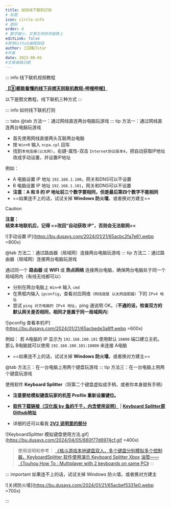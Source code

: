 ```yaml
---
title: 如何线下联机打则
# 标题
icon: circle-info
# 图标
order: 4
# 数字越小，文章左侧排序越靠上
editLink: false
#禁用Github编辑按钮
author: 三回転Tstar
#作者
date: 2023-08-01
#文章编辑日期
---
```

::: info 线下联机视频教程

[**【⑨都能看懂的线下非想天则联机教程-哔哩哔哩】**](https://www.bilibili.com/video/BV1QU411d7P8)

以下是图文教程，线下联机三种方式
:::




::: info 如何线下联机打则

::: tabs
@tab 方法一：通过网线直连两台电脑玩游戏
::: tip 方法一：通过网线直连两台电脑玩游戏

- 首先使用网线直接两头互联两台电脑
- 按 `Win+R` 输入 `ncpa.cpl` 回车 
- 找到`本地连接(以太网)`，右键-属性-双击 `Internet协议版本4`，把自动获取IP地址改成手动设置，并设置IP地址

例如：
- A 电脑设置 IP 地址 `192.168.1.100`，网关和DNS可以不设置
- B 电脑设置 IP 地址 `192.168.1.101`，网关和DNS可以不设置
- **注意：A 和 B 的 IP 地址前三个数字要相同，但是最后第四个数字不能相同**
- ==如果连不上的话，试试关掉 **Windows 防火墙**，或者换对方建主==

> [!caution]
> **注意：<br>结束本地联机后，记得 ==改回“自动获取 IP”，否则会无法联网==**

![手动设置 IP](https://bu.dusays.com/2024/01/21/65acbc2fa7e61.webp =800x)


@tab 方法二：通过路由器（局域网）连接两台电脑玩游戏
::: tip 方法二：通过路由器（局域网）连接两台电脑玩游戏

通过同一个 **路由器** 或 **WIFI** 或 **热点网络** 连接两台电脑，确保两台电脑处于同一个局域网内（有线无线都可以）

- 分别在两台电脑上 `Win+R` 输入 `cmd`
- 在黑框内输入 `ipconfig`，查看对应网络`（网线就是 以太网适配器）`下的 `IPv4 地址`
- 尝试 `ping 对方电脑的 IPv4 地址`，ping 通说明 OK。（**不通的话，检查双方的默认网关是否相同，相同才是属于同一局域网内**）

![ipconfig 查看本机IP](https://bu.dusays.com/2024/01/21/65acbede3a8ff.webp =600x)


例如：
若 A电脑的 IP 显示为 `192.168.100.101` 使用默认 `10800` 端口建立主机，那么 B电脑就可以使用 `192.168.100.101:10800` 来连接 A电脑
- ==如果连不上的话，试试关掉 **Windows 防火墙**，或者换对方建主==

@tab 方法三：在一台电脑上用两个键盘玩游戏
::: tip 方法三：在一台电脑上用两个键盘玩游戏

使用软件 **Keyboard Splitter**（将第二个键盘虚拟成手柄，或者你本身就有手柄） 

- **注意要给模拟键盘玩家的机签 Profile 重新设置键位。**

- [**软件下载链接（汉化版 by 鱼的千千，内含使用说明）**](https://www.123pan.com/s/scmzVv-EnA6v.html) | [**Keyboard Splitter原Github地址**](https://github.com/djlastnight/KeyboardSplitterXbox/)

- 详细的还可以看我 [**2V2 说明里的部分**](https://docs.qq.com/aio/p/sckx6x9a9t2qquv)

![KeyboardSplitter 模拟键盘使用方法.gif](https://bu.dusays.com/2024/04/05/660f77d6974cf.gif =400x)

> 使用说明和参考：
> [《格斗游戏本地键盘双人，多个键盘分别模拟多个控制器，KeyboardSplitter 软件使用演示 Keyboard Splitter Xbox](https://www.bilibili.com/video/BV1hT411h7uw/)
> [油管——《Touhou How To : Multiplayer with 2 keyboards on same PC》](https://www.youtube.com/watch?v=_hvoFs_amT8)
:::

::: important 如果连不上的话，试试关掉 Windows 防火墙，或者换对方建主

![关闭防火墙](https://bu.dusays.com/2024/01/21/65acbef5331e0.webp =700x)

:::